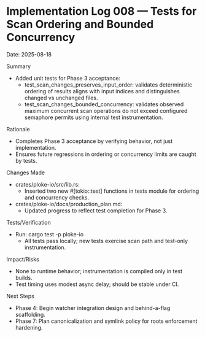 # Implementation Log 008 — Tests for Scan Ordering and Bounded Concurrency

Date: 2025-08-18

Summary
- Added unit tests for Phase 3 acceptance:
  - test_scan_changes_preserves_input_order: validates deterministic ordering of results aligns with input indices and distinguishes changed vs unchanged files.
  - test_scan_changes_bounded_concurrency: validates observed maximum concurrent scan operations do not exceed configured semaphore permits using internal test instrumentation.

Rationale
- Completes Phase 3 acceptance by verifying behavior, not just implementation.
- Ensures future regressions in ordering or concurrency limits are caught by tests.

Changes Made
- crates/ploke-io/src/lib.rs:
  - Inserted two new #[tokio::test] functions in tests module for ordering and concurrency checks.
- crates/ploke-io/docs/production_plan.md:
  - Updated progress to reflect test completion for Phase 3.

Tests/Verification
- Run: cargo test -p ploke-io
  - All tests pass locally; new tests exercise scan path and test-only instrumentation.

Impact/Risks
- None to runtime behavior; instrumentation is compiled only in test builds.
- Test timing uses modest async delay; should be stable under CI.

Next Steps
- Phase 4: Begin watcher integration design and behind-a-flag scaffolding.
- Phase 7: Plan canonicalization and symlink policy for roots enforcement hardening.
